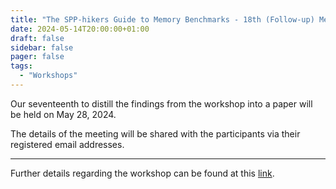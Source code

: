 ```yaml
---
title: "The SPP-hikers Guide to Memory Benchmarks - 18th (Follow-up) Meeting"
date: 2024-05-14T20:00:00+01:00
draft: false
sidebar: false
pager: false
tags:
  - "Workshops"
---
```


Our seventeenth to distill the findings from the workshop into a paper will be held on May 28, 2024.

The details of the meeting will be shared with the participants via their registered email addresses.

---

Further details regarding the workshop can be found at this [link](/posts/mini-workshop_2023).
